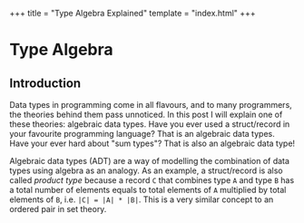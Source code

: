 +++
title = "Type Algebra Explained"
template = "index.html"
+++

# Type Algebra

## Introduction

Data types in programming come in all flavours, and to many programmers, the
theories behind them pass unnoticed. In this post I will explain one of these
theories: algebraic data types. Have you ever used a struct/record in your
favourite programming language? That is an algebraic data types. Have your ever
hard about "sum types"? That is also an algebraic data type!

Algebraic data types (ADT) are a way of modelling the combination of data types
using algebra as an analogy. As an example, a struct/record is also called
_product type_ because a record `C` that combines type `A` and type `B` has a
total number of elements equals to total elements of `A` multiplied by total
elements of `B`, i.e. `|C| = |A| * |B|`. This is a very similar concept to an
ordered pair in set theory.
